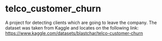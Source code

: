 # telco_customer_churn
A project for detecting clients which are going to leave the company. The dataset was taken from Kaggle and locates on the following link: https://www.kaggle.com/datasets/blastchar/telco-customer-churn

